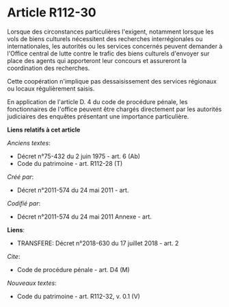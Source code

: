 # Article R112-30

Lorsque des circonstances particulières l'exigent, notamment lorsque les vols de biens culturels nécessitent des recherches
interrégionales ou internationales, les autorités ou les services concernés peuvent demander à l'Office central de lutte
contre le trafic des biens culturels d'envoyer sur place des agents qui apporteront leur concours et assureront la
coordination des recherches.

Cette coopération n'implique pas dessaisissement des services régionaux ou locaux régulièrement saisis.

En application de l'article D. 4 du code de procédure pénale, les fonctionnaires de l'office peuvent être chargés directement
par les autorités judiciaires des enquêtes présentant une importance particulière.

**Liens relatifs à cet article**

_Anciens textes_:

  - Décret n°75-432 du 2 juin 1975 - art. 6 (Ab)
  - Code du patrimoine - art. R112-28 (T)

_Créé par_:

  - Décret n°2011-574 du 24 mai 2011  - art.

_Codifié par_:

  - Décret n°2011-574 du 24 mai 2011 Annexe - art.

**Liens**:

  - TRANSFERE: Décret n°2018-630 du 17 juillet 2018 - art. 2

_Cite_:

  - Code de procédure pénale - art. D4 (M)

_Nouveaux textes_:

  - Code du patrimoine - art. R112-32, v. 0.1 (V)
